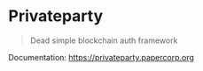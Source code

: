 # Privateparty

> Dead simple blockchain auth framework

Documentation: https://privateparty.papercorp.org
